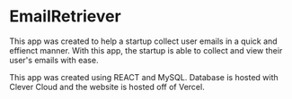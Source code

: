 # EmailRetriever

This app was created to help a startup collect user emails in a quick and effienct manner. With this app, the startup is able to collect and view their user's emails with ease.

This app was created using REACT and MySQL. Database is hosted with Clever Cloud and the website is hosted off of Vercel. 
